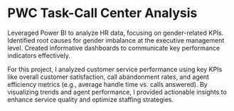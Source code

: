 # PWC Task-Call Center Analysis
Leveraged Power BI to analyze HR data, focusing on gender-related KPIs. Identified root causes for gender imbalance at the executive management level. Created informative dashboards to communicate key performance indicators effectively.


For this project, I analyzed customer service performance using key KPIs like overall customer satisfaction, call abandonment rates, and agent efficiency metrics (e.g., average handle time vs. calls answered). By visualizing trends and agent performance, I provided actionable insights to enhance service quality and optimize staffing strategies.
